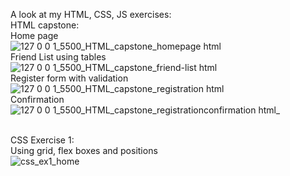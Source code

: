 A look at my HTML, CSS, JS exercises:
<br>
HTML capstone:<br>
Home page<br>
![127 0 0 1_5500_HTML_capstone_homepage html](https://github.com/dpw950/Interns-artifacts/assets/68768878/39db34f1-d877-4b17-a874-2434f38ac859)
<br>Friend List using tables<br>
![127 0 0 1_5500_HTML_capstone_friend-list html](https://github.com/dpw950/Interns-artifacts/assets/68768878/68375030-0979-4e3e-af89-5e34bb16ad5d)
<br>Register form with validation<br>
![127 0 0 1_5500_HTML_capstone_registration html](https://github.com/dpw950/Interns-artifacts/assets/68768878/75fc473b-30ee-4044-97e7-56c3b2db48cc)
<br>Confirmation<br>
![127 0 0 1_5500_HTML_capstone_registrationconfirmation html_](https://github.com/dpw950/Interns-artifacts/assets/68768878/7bf5373e-be27-44dd-a2ff-2e95dcf2b37d)
<br><br>

CSS Exercise 1:<br>Using grid, flex boxes and positions<br>
![css_ex1_home](https://github.com/dpw950/Interns-artifacts/assets/68768878/313217ea-2874-4923-abb1-041b7ab00f55)
<br>
